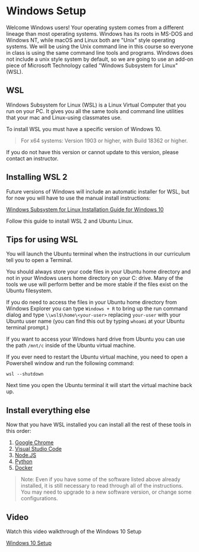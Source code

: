 # Windows Setup

Welcome Windows users! Your operating system comes from a different lineage than
most operating systems. Windows has its roots in MS-DOS and Windows NT, while
macOS and Linux both are "Unix" style operating systems.  We will be using the
Unix command line in this course so everyone in class is using the same command
line tools and programs.  Windows does not include a unix style system by
default, so we are going to use an add-on piece of Microsoft Technology called
"Windows Subsystem for Linux" (WSL).

## WSL

Windows Subsystem for Linux (WSL) is a Linux Virtual Computer that you run on
your PC.  It gives you all the same tools and command line utilities that your
mac and Linux-using classmates use.

To install WSL you must have a specific version of Windows 10.

> For x64 systems: Version 1903 or higher, with Build 18362 or higher.

If you do not have this version or cannot update to this version, please
contact an instructor.

## Installing WSL 2

Future versions of Windows will include an automatic installer for WSL, but
for now you will have to use the manual install instructions:

[Windows Subsystem for Linux Installation Guide for Windows 10]

Follow this guide to install WSL 2 and Ubuntu Linux.

## Tips for using WSL

You will launch the Ubuntu terminal when the instructions in our curriculum tell
you to open a Terminal.

You should always store your code files in your Ubuntu home directory and not in
your Windows users home directory on your C: drive. Many of the tools we use
will perform better and be more stable if the files exist on the Ubuntu
filesystem.

If you do need to access the files in your Ubuntu home directory from Windows
Explorer you can type `Windows + R` to bring up the run command dialog and type
`\\wsl$\home\<your-user>` replacing `your-user` with your Ubuntu user name (you
can find this out by typing `whoami` at your Ubuntu terminal prompt.)

If you want to access your Windows hard drive from Ubuntu you can use the path
`/mnt/c` inside of the Ubuntu virtual machine.

If you ever need to restart the Ubuntu virtual machine, you need to open a
Powershell window and run the following command:

```shell
wsl --shutdown
```

Next time you open the Ubuntu terminal it will start the virtual machine back
up.

## Install everything else

Now that you have WSL installed you can install all the rest of these tools in
this order:

1. [Google Chrome]
2. [Visual Studio Code]
3. [Node.JS]
4. [Python]
5. [Docker]

> Note: Even if you have some of the software listed above already installed, it
> is still necessary to read through all of the instructions. You may need to
> upgrade to a new software version, or change some configurations.

## Video

Watch this video walkthrough of the Windows 10 Setup

[Windows 10 Setup]


[Windows Subsystem for Linux Installation Guide for Windows 10]: https://docs.microsoft.com/en-us/windows/wsl/install-win10#manual-installation-steps
[Google Chrome]: 04-google-chrome-setup.md
[Visual Studio Code]: 05-visual-studio-code-setup.md
[Node.JS]: 07-nodejs-setup.md
[Python]: 08-python-setup.md
[Docker]: 09-docker-setup.md
[Windows 10 Setup]: https://player.vimeo.com/video/489725118
